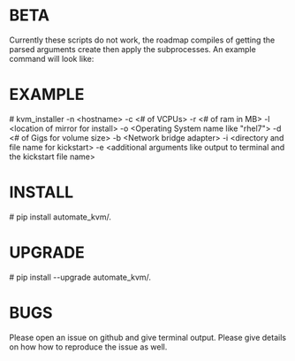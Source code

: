# BETA

Currently these scripts do not work, the roadmap compiles of getting the parsed arguments create then apply the subprocesses. An example command will look like:

# EXAMPLE

\#  kvm_installer -n \<hostname> -c \<# of VCPUs> -r \<# of ram in MB> -l \<location of mirror for install> -o \<Operating System name like "rhel7"> -d \<# of Gigs for volume size> -b \<Network bridge adapter> -i \<directory and file name for kickstart> -e \<additional arguments like output to terminal and the kickstart file name>

# INSTALL

\# pip install automate_kvm/.


# UPGRADE

\# pip install --upgrade automate_kvm/.


# BUGS

Please open an issue on github and give terminal output. Please give details on how how to reproduce the issue as well.

